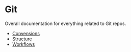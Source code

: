 # Git

Overall documentation for everything related to Git repos.

- [Convensions](conventions.md)
- [Structure](structure.md)
- [Workflows](workflows.md)
